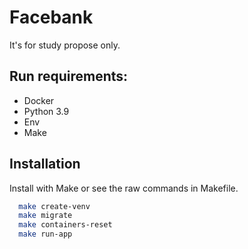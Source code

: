 # Facebank

It's for study propose only.


## Run requirements:

* Docker
* Python 3.9
* Env
* Make


## Installation

Install with Make or see the raw commands in Makefile.

```bash
  make create-venv
  make migrate
  make containers-reset
  make run-app
```
    
